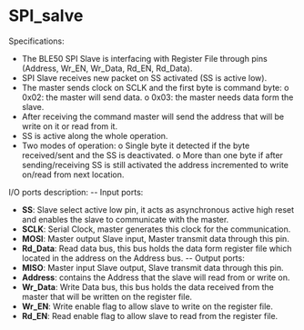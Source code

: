 # SPI_salve

Specifications:
  - The BLE50 SPI Slave is interfacing with Register File through pins (Address, Wr_EN, Wr_Data, Rd_EN, Rd_Data).
  - SPI Slave receives new packet on SS activated (SS is active low).
  - The master sends clock on SCLK and the first byte is command byte:
    o 0x02: the master will send data.
    o 0x03: the master needs data form the slave.
  - After receiving the command master will send the address that will be write on it or read from it.
  - SS is active along the whole operation.
  - Two modes of operation:
    o Single byte it detected if the byte received/sent and the SS is deactivated.
    o More than one byte if after sending/receiving SS is still activated the address incremented to write on/read from next location.


I/O ports description:
  -- Input ports:
  - **SS**: Slave select active low pin, it acts as asynchronous active high reset and enables the slave to communicate with the master.
  - **SCLK**: Serial Clock, master generates this clock for the communication.
  - **MOSI**: Master output Slave input, Master transmit data through this pin.
  - **Rd_Data**: Read data bus, this bus holds the data form register file which located in the address on the Address bus.
  -- Output ports:
  - **MISO**: Master input Slave output, Slave transmit data through this pin.
  - **Address**: contains the Address that the slave will read from or write on.
  - **Wr_Data**: Write Data bus, this bus holds the data received from the master that will be written on the register file.
  - **Wr_EN**: Write enable flag to allow slave to write on the register file.
  - **Rd_EN**: Read enable flag to allow slave to read from the register file.
